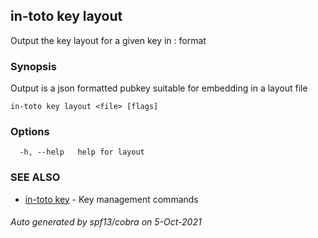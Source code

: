 ## in-toto key layout

Output the key layout for a given key in <KEYID>: <KEYOBJ> format

### Synopsis

Output is a json formatted pubkey suitable for embedding in a layout file

```
in-toto key layout <file> [flags]
```

### Options

```
  -h, --help   help for layout
```

### SEE ALSO

* [in-toto key](in-toto_key.md)	 - Key management commands

###### Auto generated by spf13/cobra on 5-Oct-2021
